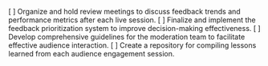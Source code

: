 [ ] Organize and hold review meetings to discuss feedback trends and performance metrics after each live session.
[ ] Finalize and implement the feedback prioritization system to improve decision-making effectiveness.
[ ] Develop comprehensive guidelines for the moderation team to facilitate effective audience interaction.
[ ] Create a repository for compiling lessons learned from each audience engagement session.